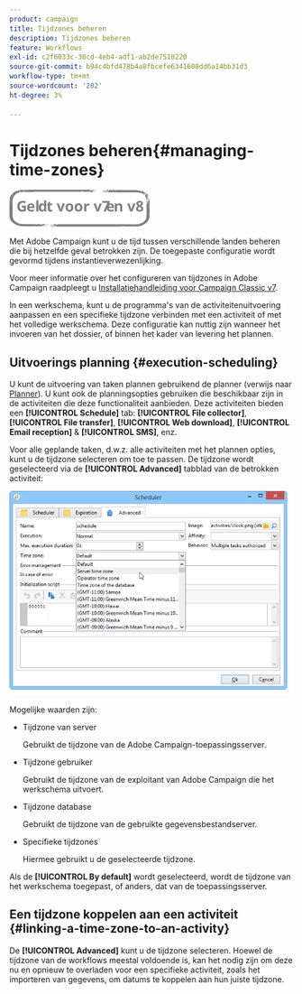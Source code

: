 ```yaml
---
product: campaign
title: Tijdzones beheren
description: Tijdzones beheren
feature: Workflows
exl-id: c2f6033c-30cd-4eb4-adf1-ab2de7510220
source-git-commit: b94c4bfd478b4a8fbcefe6341608dd6a14bb31d3
workflow-type: tm+mt
source-wordcount: '282'
ht-degree: 3%

---
```


# Tijdzones beheren{#managing-time-zones}

![](../../assets/common.svg)

Met Adobe Campaign kunt u de tijd tussen verschillende landen beheren die bij hetzelfde geval betrokken zijn. De toegepaste configuratie wordt gevormd tijdens instantieverwezenlijking.

Voor meer informatie over het configureren van tijdzones in Adobe Campaign raadpleegt u [Installatiehandleiding voor Campaign Classic v7](../../installation/using/time-zone-management.md).

In een werkschema, kunt u de programma&#39;s van de activiteitenuitvoering aanpassen en een specifieke tijdzone verbinden met een activiteit of met het volledige werkschema. Deze configuratie kan nuttig zijn wanneer het invoeren van het dossier, of binnen het kader van levering het plannen.

## Uitvoerings planning {#execution-scheduling}

U kunt de uitvoering van taken plannen gebruikend de planner (verwijs naar [Planner](scheduler.md)). U kunt ook de planningsopties gebruiken die beschikbaar zijn in de activiteiten die deze functionaliteit aanbieden. Deze activiteiten bieden een **[!UICONTROL Schedule]** tab: **[!UICONTROL File collector]**, **[!UICONTROL File transfer]**, **[!UICONTROL Web download]**, **[!UICONTROL Email reception]** &amp; **[!UICONTROL SMS]**, enz.

Voor alle geplande taken, d.w.z. alle activiteiten met het plannen opties, kunt u de tijdzone selecteren om toe te passen. De tijdzone wordt geselecteerd via de **[!UICONTROL Advanced]** tabblad van de betrokken activiteit:

![](assets/wf-timezone-in-a-box.png)

Mogelijke waarden zijn:

* Tijdzone van server

   Gebruikt de tijdzone van de Adobe Campaign-toepassingsserver.

* Tijdzone gebruiker

   Gebruikt de tijdzone van de exploitant van Adobe Campaign die het werkschema uitvoert.

* Tijdzone database

   Gebruikt de tijdzone van de gebruikte gegevensbestandserver.

* Specifieke tijdzones

   Hiermee gebruikt u de geselecteerde tijdzone.

Als de **[!UICONTROL By default]** wordt geselecteerd, wordt de tijdzone van het werkschema toegepast, of anders, dat van de toepassingsserver.

## Een tijdzone koppelen aan een activiteit {#linking-a-time-zone-to-an-activity}

De **[!UICONTROL Advanced]** kunt u de tijdzone selecteren. Hoewel de tijdzone van de workflows meestal voldoende is, kan het nodig zijn om deze nu en opnieuw te overladen voor een specifieke activiteit, zoals het importeren van gegevens, om datums te koppelen aan hun juiste tijdzone.
